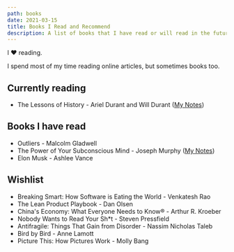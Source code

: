 ```yaml
---
path: books
date: 2021-03-15
title: Books I Read and Recommend
description: A list of books that I have read or will read in the future.
---
```


I ♥ reading.

I spend most of my time reading online articles, but sometimes books too.

## Currently reading

- The Lessons of History - Ariel Durant and Will Durant ([My Notes](https://deepakness.com/blog/books/the-lessons-of-history/))

## Books I have read

- Outliers - Malcolm Gladwell
- The Power of Your Subconscious Mind - Joseph Murphy ([My Notes](https://deepakness.com/blog/books/the-power-of-your-subconscious-mind/))
- Elon Musk - Ashlee Vance

## Wishlist

- Breaking Smart: How Software is Eating the World - Venkatesh Rao
- The Lean Product Playbook - Dan Olsen
- China's Economy: What Everyone Needs to Know® - Arthur R. Kroeber
- Nobody Wants to Read Your Sh*t - Steven Pressfield
- Antifragile: Things That Gain from Disorder - Nassim Nicholas Taleb
- Bird by Bird - Anne Lamott
- Picture This: How Pictures Work - Molly Bang